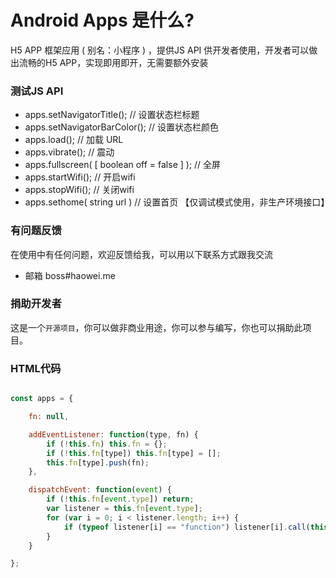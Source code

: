 Android Apps 是什么?
====================
H5 APP 框架应用 ( 别名：小程序 ) ，提供JS API 供开发者使用，开发者可以做出流畅的H5 APP，实现即用即开，无需要额外安装


### 测试JS API
* apps.setNavigatorTitle(); // 设置状态栏标题
* apps.setNavigatorBarColor(); // 设置状态栏颜色
* apps.load(); // 加载 URL
* apps.vibrate(); // 震动
* apps.fullscreen( [ boolean off = false ] ); // 全屏
* apps.startWifi(); // 开启wifi
* apps.stopWifi(); // 关闭wifi
* apps.sethome( string url ) // 设置首页 【仅调试模式使用，非生产环境接口】

### 有问题反馈
在使用中有任何问题，欢迎反馈给我，可以用以下联系方式跟我交流

* 邮箱 boss#haowei.me

### 捐助开发者
这是一个`开源项目`，你可以做非商业用途，你可以参与编写，你也可以捐助此项目。


### HTML代码
```javascript

const apps = {

	fn: null,

	addEventListener: function(type, fn) {
		if (!this.fn) this.fn = {};
		if (!this.fn[type]) this.fn[type] = [];
		this.fn[type].push(fn);
	},

	dispatchEvent: function(event) {
		if (!this.fn[event.type]) return;
		var listener = this.fn[event.type];
		for (var i = 0; i < listener.length; i++) {
			if (typeof listener[i] == "function") listener[i].call(this, event);
		}
	}

};

```
